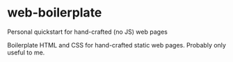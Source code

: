 # web-boilerplate
Personal quickstart for hand-crafted (no JS) web pages

Boilerplate HTML and CSS for hand-crafted static web pages.
Probably only useful to me.
